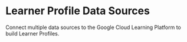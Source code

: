 # Learner Profile Data Sources
Connect multiple data sources to the Google Cloud Learning Platform to build Learner Profiles.
